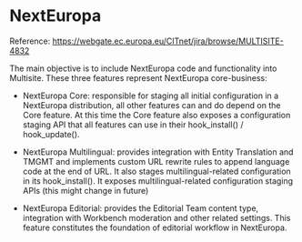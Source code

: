 NextEuropa
==========

Reference: https://webgate.ec.europa.eu/CITnet/jira/browse/MULTISITE-4832

The main objective is to include NextEuropa code and functionality into Multisite.
These three features represent NextEuropa core-business:

* NextEuropa Core: responsible for staging all initial configuration in a 
  NextEuropa distribution, all other features can and do depend on the Core feature. 
  At this time the Core feature also exposes a configuration staging API that all
  features can use in their hook_install() / hook_update().

* NextEuropa Multilingual: provides integration with Entity Translation and TMGMT
  and implements custom URL rewrite rules to append language code at the end of URL. 
  It also stages multilingual-related configuration in its hook_install().
  It exposes multilingual-related configuration staging APIs (this might change in future)

* NextEuropa Editorial: provides the Editorial Team content type, integration 
  with Workbench moderation  and other related settings. This feature constitutes 
  the foundation of editorial workflow in NextEuropa.

